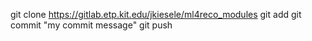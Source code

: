 


git clone https://gitlab.etp.kit.edu/jkiesele/ml4reco_modules
<do work>
git add <my new or changed files>
git commit "my commit message"
git push

